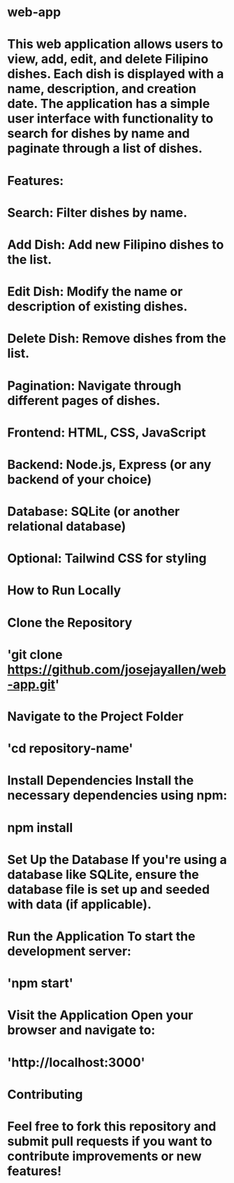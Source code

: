 # web-app
# This web application allows users to view, add, edit, and delete Filipino dishes. Each dish is displayed with a name, description, and creation date. The application has a simple user interface with functionality to search for dishes by name and paginate through a list of dishes.

# Features:
# Search: Filter dishes by name.
# Add Dish: Add new Filipino dishes to the list.
# Edit Dish: Modify the name or description of existing dishes.
# Delete Dish: Remove dishes from the list.
# Pagination: Navigate through different pages of dishes.

# Frontend: HTML, CSS, JavaScript
# Backend: Node.js, Express (or any backend of your choice)
# Database: SQLite (or another relational database)
# Optional: Tailwind CSS for styling

# How to Run Locally
# Clone the Repository
# 'git clone https://github.com/josejayallen/web-app.git'
# Navigate to the Project Folder

# 'cd repository-name'
# Install Dependencies Install the necessary dependencies using npm:
# npm install

# Set Up the Database If you're using a database like SQLite, ensure the database file is set up and seeded with data (if applicable).

# Run the Application To start the development server:
# 'npm start'

# Visit the Application Open your browser and navigate to:
# 'http://localhost:3000'

# Contributing
# Feel free to fork this repository and submit pull requests if you want to contribute improvements or new features!

